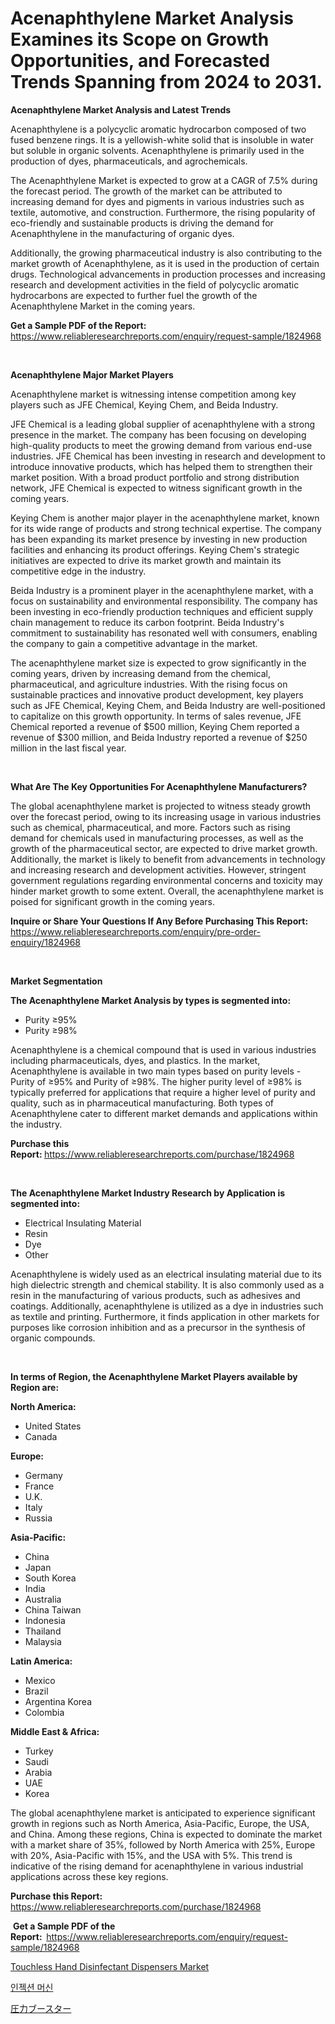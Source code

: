 <p><h1>Acenaphthylene Market Analysis Examines its Scope on Growth Opportunities, and Forecasted Trends Spanning from 2024 to 2031.</h1></p><p><strong>Acenaphthylene Market Analysis and Latest Trends</strong></p>
<p><p>Acenaphthylene is a polycyclic aromatic hydrocarbon composed of two fused benzene rings. It is a yellowish-white solid that is insoluble in water but soluble in organic solvents. Acenaphthylene is primarily used in the production of dyes, pharmaceuticals, and agrochemicals.</p><p>The Acenaphthylene Market is expected to grow at a CAGR of 7.5% during the forecast period. The growth of the market can be attributed to increasing demand for dyes and pigments in various industries such as textile, automotive, and construction. Furthermore, the rising popularity of eco-friendly and sustainable products is driving the demand for Acenaphthylene in the manufacturing of organic dyes.</p><p>Additionally, the growing pharmaceutical industry is also contributing to the market growth of Acenaphthylene, as it is used in the production of certain drugs. Technological advancements in production processes and increasing research and development activities in the field of polycyclic aromatic hydrocarbons are expected to further fuel the growth of the Acenaphthylene Market in the coming years.</p></p>
<p><strong>Get a Sample PDF of the Report:&nbsp;</strong> <a href="https://www.reliableresearchreports.com/enquiry/request-sample/1824968">https://www.reliableresearchreports.com/enquiry/request-sample/1824968</a></p>
<p>&nbsp;</p>
<p><strong>Acenaphthylene Major Market Players</strong></p>
<p><p>Acenaphthylene market is witnessing intense competition among key players such as JFE Chemical, Keying Chem, and Beida Industry. </p><p>JFE Chemical is a leading global supplier of acenaphthylene with a strong presence in the market. The company has been focusing on developing high-quality products to meet the growing demand from various end-use industries. JFE Chemical has been investing in research and development to introduce innovative products, which has helped them to strengthen their market position. With a broad product portfolio and strong distribution network, JFE Chemical is expected to witness significant growth in the coming years.</p><p>Keying Chem is another major player in the acenaphthylene market, known for its wide range of products and strong technical expertise. The company has been expanding its market presence by investing in new production facilities and enhancing its product offerings. Keying Chem's strategic initiatives are expected to drive its market growth and maintain its competitive edge in the industry.</p><p>Beida Industry is a prominent player in the acenaphthylene market, with a focus on sustainability and environmental responsibility. The company has been investing in eco-friendly production techniques and efficient supply chain management to reduce its carbon footprint. Beida Industry's commitment to sustainability has resonated well with consumers, enabling the company to gain a competitive advantage in the market.</p><p>The acenaphthylene market size is expected to grow significantly in the coming years, driven by increasing demand from the chemical, pharmaceutical, and agriculture industries. With the rising focus on sustainable practices and innovative product development, key players such as JFE Chemical, Keying Chem, and Beida Industry are well-positioned to capitalize on this growth opportunity. In terms of sales revenue, JFE Chemical reported a revenue of $500 million, Keying Chem reported a revenue of $300 million, and Beida Industry reported a revenue of $250 million in the last fiscal year.</p></p>
<p>&nbsp;</p>
<p><strong>What Are The Key Opportunities For Acenaphthylene Manufacturers?</strong></p>
<p><p>The global acenaphthylene market is projected to witness steady growth over the forecast period, owing to its increasing usage in various industries such as chemical, pharmaceutical, and more. Factors such as rising demand for chemicals used in manufacturing processes, as well as the growth of the pharmaceutical sector, are expected to drive market growth. Additionally, the market is likely to benefit from advancements in technology and increasing research and development activities. However, stringent government regulations regarding environmental concerns and toxicity may hinder market growth to some extent. Overall, the acenaphthylene market is poised for significant growth in the coming years.</p></p>
<p><strong>Inquire or Share Your Questions If Any Before Purchasing This Report:</strong> <a href="https://www.reliableresearchreports.com/enquiry/pre-order-enquiry/1824968">https://www.reliableresearchreports.com/enquiry/pre-order-enquiry/1824968</a></p>
<p>&nbsp;</p>
<p><strong>Market Segmentation</strong></p>
<p><strong>The Acenaphthylene Market Analysis by types is segmented into:</strong></p>
<p><ul><li>Purity ≥95%</li><li>Purity ≥98%</li></ul></p>
<p><p>Acenaphthylene is a chemical compound that is used in various industries including pharmaceuticals, dyes, and plastics. In the market, Acenaphthylene is available in two main types based on purity levels - Purity of ≥95% and Purity of ≥98%. The higher purity level of ≥98% is typically preferred for applications that require a higher level of purity and quality, such as in pharmaceutical manufacturing. Both types of Acenaphthylene cater to different market demands and applications within the industry.</p></p>
<p><strong>Purchase this Report:&nbsp;</strong><a href="https://www.reliableresearchreports.com/purchase/1824968">https://www.reliableresearchreports.com/purchase/1824968</a></p>
<p>&nbsp;</p>
<p><strong>The Acenaphthylene Market Industry Research by Application is segmented into:</strong></p>
<p><ul><li>Electrical Insulating Material</li><li>Resin</li><li>Dye</li><li>Other</li></ul></p>
<p><p>Acenaphthylene is widely used as an electrical insulating material due to its high dielectric strength and chemical stability. It is also commonly used as a resin in the manufacturing of various products, such as adhesives and coatings. Additionally, acenaphthylene is utilized as a dye in industries such as textile and printing. Furthermore, it finds application in other markets for purposes like corrosion inhibition and as a precursor in the synthesis of organic compounds.</p></p>
<p>&nbsp;</p>
<p><strong>In terms of Region, the Acenaphthylene Market Players available by Region are:</strong></p>
<p>
    <p> <strong> North America: </strong>
        <ul>
            <li>United States</li>
            <li>Canada</li>
        </ul>
        </p> 
    <p> <strong> Europe: </strong>
        <ul>
            <li>Germany</li>
            <li>France</li>
            <li>U.K.</li>
            <li>Italy</li>
            <li>Russia</li>
        </ul>
        </p> 
    <p> <strong> Asia-Pacific: </strong>
        <ul>
            <li>China</li>
            <li>Japan</li>
            <li>South Korea</li>
            <li>India</li>
            <li>Australia</li>
            <li>China Taiwan</li>
            <li>Indonesia</li>
            <li>Thailand</li>
            <li>Malaysia</li>
        </ul>
        </p> 
    <p> <strong> Latin America: </strong>
        <ul>
            <li>Mexico</li>
            <li>Brazil</li>
            <li>Argentina Korea</li>
            <li>Colombia</li>
        </ul>
        </p> 
    <p> <strong> Middle East & Africa: </strong>
        <ul>
            <li>Turkey</li>
            <li>Saudi</li>
            <li>Arabia</li>
            <li>UAE</li>
            <li>Korea</li>
        </ul>
    </p>
    </p>
<p><p>The global acenaphthylene market is anticipated to experience significant growth in regions such as North America, Asia-Pacific, Europe, the USA, and China. Among these regions, China is expected to dominate the market with a market share of 35%, followed by North America with 25%, Europe with 20%, Asia-Pacific with 15%, and the USA with 5%. This trend is indicative of the rising demand for acenaphthylene in various industrial applications across these key regions.</p></p>
<p><strong>Purchase this Report: </strong><a href="https://www.reliableresearchreports.com/purchase/1824968">https://www.reliableresearchreports.com/purchase/1824968</a></p>
<p>&nbsp;<strong>Get a Sample PDF of the Report:&nbsp;&nbsp;</strong><a href="https://www.reliableresearchreports.com/enquiry/request-sample/1824968">https://www.reliableresearchreports.com/enquiry/request-sample/1824968</a></p>
<p><strong></strong></p>
<p><p><a href="https://view.publitas.com/reportprime-1/touchless-hand-disinfectant-dispensers-market-size-furnishes-valuable-information-encompassing-market-share-market-trends-and-projections-spanning-from-2023-to-2030/">Touchless Hand Disinfectant Dispensers Market</a></p><p><a href="https://github.com/laholand/Market-Research-Report-List-2/blob/main/9327974191636.md">인젝션 머신</a></p><p><a href="https://github.com/mohamedbakry57/Market-Research-Report-List-2/blob/main/2853617191881.md">圧力ブースター</a></p></p>